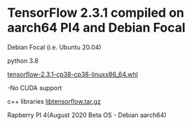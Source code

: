 # TensorFlow 2.3.1 compiled on aarch64 PI4 and Debian Focal

Debian Focal (i.e. Ubuntu 20.04)

python 3.8

[tensorflow-2.3.1-cp38-cp38-linuxx86_64.whl](https://1drv.ms/u/s!ArHAPNFYUSGMh_gkRItwkyvlpaJxLg?e=anBN8F)

-No CUDA support

c++ libraries
[libtensorflow.tar.gz](https://1drv.ms/u/s!ArHAPNFYUSGMh_gji1x7C2KqxB7nDA?e=TLxQYy)


Rapberry PI 4(August 2020 Beta OS - Debian aarch64)
